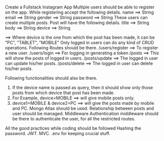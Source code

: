 Create a Fullstack Instagram App
Multiple users should be able to register on the app.
While registering accept the following details.
name ==> String
email ==> String
gender ==> String
password ==> String
These users can create multiple posts.
Post will have the following details.
title ==> String
body ==> String
device ==> String

==> Where device is the one from which the post has been made, it can be "PC", "TABLET", "MOBILE"
Only logged in users can do any kind of CRUD operations.
Following Routes should be there.
/users/register ==> To register a new user.
/users/login ==> For logging in generating a token
/posts ==> This will show the posts of logged in users.
/posts/update ==> The logged in user can update his/her posts.
/posts/delete ==> The logged in user can delete his/her posts.

Following functionalities should also be there.
1. If the device name is passed as query, then it should show only those posts from which device that post has been made.
 2. For Example, device=MOBILE ==> will give mobile posts only.
3. device1=MOBILE & device2=PC ==> will give the posts made by mobile and PC.
Mongo Atlas should be used.
Relationship between posts and user should be managed.
Middleware
Authentication middleware should be there to authenticate the user, for all the restricted routes.

All the good practices while coding should be followed
Hashing the password.
JWT.
MVC.
.env for keeping crucial stuff.